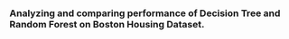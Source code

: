 ### Analyzing and comparing performance of Decision Tree and Random Forest on Boston Housing Dataset.
